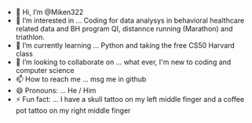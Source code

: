 - 👋 Hi, I’m @Miken322
- 👀 I’m interested in ... Coding for data analysys in behavioral healthcare related data and BH program QI, distannce running (Marathon) and triathlon.
- 🌱 I’m currently learning ... Python and taking the free CS50 Harvard class
- 💞️ I’m looking to collaborate on ... what ever, I'm new to coding and computer science
- 📫 How to reach me ... msg me in github
- 😄 Pronouns: ... He / Him
- ⚡ Fun fact: ... I have a skull tattoo on my left middle finger and a coffee pot tattoo on my right middle finger

<!---
Miken322/Miken322 is a ✨ special ✨ repository because its `README.md` (this file) appears on your GitHub profile.
You can click the Preview link to take a look at your changes.
--->
